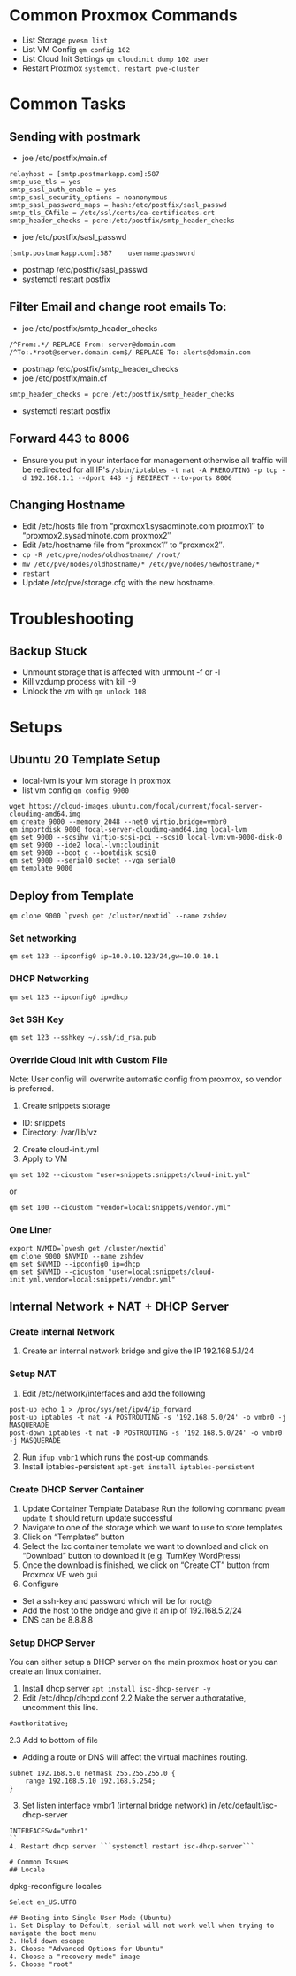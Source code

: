 # Common Proxmox Commands
* List Storage ```pvesm list```
* List VM Config ```qm config 102```
* List Cloud Init Settings ```qm cloudinit dump 102 user```
* Restart Proxmox ```systemctl restart pve-cluster```

# Common Tasks
## Sending with postmark
*  joe /etc/postfix/main.cf
```
relayhost = [smtp.postmarkapp.com]:587
smtp_use_tls = yes
smtp_sasl_auth_enable = yes
smtp_sasl_security_options = noanonymous
smtp_sasl_password_maps = hash:/etc/postfix/sasl_passwd
smtp_tls_CAfile = /etc/ssl/certs/ca-certificates.crt
smtp_header_checks = pcre:/etc/postfix/smtp_header_checks
```
* joe /etc/postfix/sasl_passwd
```
[smtp.postmarkapp.com]:587    username:password
```
* postmap /etc/postfix/sasl_passwd
* systemctl restart postfix
## Filter Email and change root emails To:
* joe /etc/postfix/smtp_header_checks
```
/^From:.*/ REPLACE From: server@domain.com
/^To:.*root@server.domain.com$/ REPLACE To: alerts@domain.com
```
* postmap /etc/postfix/smtp_header_checks
* joe /etc/postfix/main.cf
```
smtp_header_checks = pcre:/etc/postfix/smtp_header_checks
```
* systemctl restart postfix

## Forward 443 to 8006
* Ensure you put in your interface for management otherwise all traffic will be redirected for all IP's
```/sbin/iptables -t nat -A PREROUTING -p tcp -d 192.168.1.1 --dport 443 -j REDIRECT --to-ports 8006```

## Changing Hostname
* Edit /etc/hosts file from “proxmox1.sysadminote.com proxmox1″ to “proxmox2.sysadminote.com proxmox2″ 
* Edit /etc/hostname file from “proxmox1″ to “proxmox2″.
* ```cp -R /etc/pve/nodes/oldhostname/ /root/```
* ```mv /etc/pve/nodes/oldhostname/* /etc/pve/nodes/newhostname/*```
* ```restart```
* Update /etc/pve/storage.cfg with the new hostname.

# Troubleshooting
## Backup Stuck
* Unmount storage that is affected with unmount -f or -l
* Kill vzdump process with kill -9
* Unlock the vm with ```qm unlock 108```

# Setups

## Ubuntu 20 Template Setup
* local-lvm is your lvm storage in proxmox
* list vm config ```qm config 9000```
```
wget https://cloud-images.ubuntu.com/focal/current/focal-server-cloudimg-amd64.img
qm create 9000 --memory 2048 --net0 virtio,bridge=vmbr0
qm importdisk 9000 focal-server-cloudimg-amd64.img local-lvm
qm set 9000 --scsihw virtio-scsi-pci --scsi0 local-lvm:vm-9000-disk-0
qm set 9000 --ide2 local-lvm:cloudinit
qm set 9000 --boot c --bootdisk scsi0
qm set 9000 --serial0 socket --vga serial0
qm template 9000
```

## Deploy from Template
```qm clone 9000 `pvesh get /cluster/nextid` --name zshdev```
### Set networking
```
qm set 123 --ipconfig0 ip=10.0.10.123/24,gw=10.0.10.1
```
### DHCP Networking
```
qm set 123 --ipconfig0 ip=dhcp
```
### Set SSH Key
```qm set 123 --sshkey ~/.ssh/id_rsa.pub```

### Override Cloud Init with Custom File
Note: User config will overwrite automatic config from proxmox, so vendor is preferred.
1. Create snippets storage
* ID: snippets
* Directory: /var/lib/vz
2. Create cloud-init.yml
3. Apply to VM
```
qm set 102 --cicustom "user=snippets:snippets/cloud-init.yml"
``` 
or
```
qm set 100 --cicustom "vendor=local:snippets/vendor.yml"
```

### One Liner
```
export NVMID=`pvesh get /cluster/nextid`
qm clone 9000 $NVMID --name zshdev
qm set $NVMID --ipconfig0 ip=dhcp
qm set $NVMID --cicustom "user=local:snippets/cloud-init.yml,vendor=local:snippets/vendor.yml"
```

## Internal Network + NAT + DHCP Server
### Create internal Network
1. Create an internal network bridge and give the IP 192.168.5.1/24
### Setup NAT
1. Edit /etc/network/interfaces and add the following
```
post-up echo 1 > /proc/sys/net/ipv4/ip_forward
post-up iptables -t nat -A POSTROUTING -s '192.168.5.0/24' -o vmbr0 -j MASQUERADE
post-down iptables -t nat -D POSTROUTING -s '192.168.5.0/24' -o vmbr0 -j MASQUERADE
```
2. Run ```ifup vmbr1``` which runs the post-up commands.
3. Install iptables-persistent ```apt-get install iptables-persistent```
### Create DHCP Server Container
1. Update Container Template Database
Run the following command ```pveam update``` it should return update successful
2. Navigate to one of the storage which we want to use to store templates
3. Click on “Templates” button
4. Select the lxc container template we want to download and click on “Download” button to download it (e.g. TurnKey WordPress)
5. Once the download is finished, we click on “Create CT” button from Proxmox VE web gui
6. Configure
* Set a ssh-key and password which will be for root@
* Add the host to the bridge and give it an ip of 192.168.5.2/24
* DNS can be 8.8.8.8

### Setup DHCP Server
You can either setup a DHCP server on the main proxmox host or you can create an linux container.

1. Install dhcp server ```apt install isc-dhcp-server -y```
2. Edit /etc/dhcp/dhcpd.conf
2.2 Make the server authoratative, uncomment this line.
```
#authoritative;
```
2.3 Add to bottom of file
* Adding a route or DNS will affect the virtual machines routing.

```
subnet 192.168.5.0 netmask 255.255.255.0 {
    range 192.168.5.10 192.168.5.254;
}

```
3. Set listen interface vmbr1 (internal bridge network) in /etc/default/isc-dhcp-server
```
INTERFACESv4="vmbr1"
``
4. Restart dhcp server ```systemctl restart isc-dhcp-server```

# Common Issues
## Locale
```
dpkg-reconfigure locales
```
Select en_US.UTF8

## Booting into Single User Mode (Ubuntu)
1. Set Display to Default, serial will not work well when trying to navigate the boot menu
2. Hold down escape
3. Choose "Advanced Options for Ubuntu"
4. Choose a "recovery mode" image
5. Choose "root"